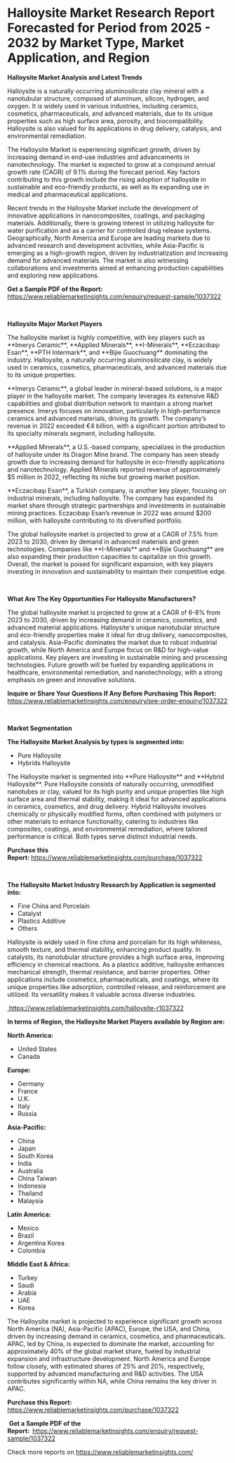 <p><h1>Halloysite Market Research Report Forecasted for Period from 2025 -  2032 by Market Type, Market Application, and Region</h1></p><p><strong>Halloysite Market Analysis and Latest Trends</strong></p>
<p><p>Halloysite is a naturally occurring aluminosilicate clay mineral with a nanotubular structure, composed of aluminum, silicon, hydrogen, and oxygen. It is widely used in various industries, including ceramics, cosmetics, pharmaceuticals, and advanced materials, due to its unique properties such as high surface area, porosity, and biocompatibility. Halloysite is also valued for its applications in drug delivery, catalysis, and environmental remediation.</p><p>The Halloysite Market is experiencing significant growth, driven by increasing demand in end-use industries and advancements in nanotechnology. The market is expected to grow at a compound annual growth rate (CAGR) of 9.1% during the forecast period. Key factors contributing to this growth include the rising adoption of halloysite in sustainable and eco-friendly products, as well as its expanding use in medical and pharmaceutical applications.</p><p>Recent trends in the Halloysite Market include the development of innovative applications in nanocomposites, coatings, and packaging materials. Additionally, there is growing interest in utilizing halloysite for water purification and as a carrier for controlled drug release systems. Geographically, North America and Europe are leading markets due to advanced research and development activities, while Asia-Pacific is emerging as a high-growth region, driven by industrialization and increasing demand for advanced materials. The market is also witnessing collaborations and investments aimed at enhancing production capabilities and exploring new applications.</p></p>
<p><strong>Get a Sample PDF of the Report:&nbsp;</strong> <a href="https://www.reliablemarketinsights.com/enquiry/request-sample/1037322?utm_campaign=2004&utm_medium=2&utm_source=Github&utm_content=ia&utm_term=26012025&utm_id=halloysite">https://www.reliablemarketinsights.com/enquiry/request-sample/1037322</a></p>
<p>&nbsp;</p>
<p><strong>Halloysite Major Market Players</strong></p>
<p><p>The halloysite market is highly competitive, with key players such as **Imerys Ceramic**, **Applied Minerals**, **I-Minerals**, **Eczacıbaşı Esan**, **PTH Intermark**, and **Bijie Guochuang** dominating the industry. Halloysite, a naturally occurring aluminosilicate clay, is widely used in ceramics, cosmetics, pharmaceuticals, and advanced materials due to its unique properties.</p><p>**Imerys Ceramic**, a global leader in mineral-based solutions, is a major player in the halloysite market. The company leverages its extensive R&D capabilities and global distribution network to maintain a strong market presence. Imerys focuses on innovation, particularly in high-performance ceramics and advanced materials, driving its growth. The company’s revenue in 2022 exceeded €4 billion, with a significant portion attributed to its specialty minerals segment, including halloysite.</p><p>**Applied Minerals**, a U.S.-based company, specializes in the production of halloysite under its Dragon Mine brand. The company has seen steady growth due to increasing demand for halloysite in eco-friendly applications and nanotechnology. Applied Minerals reported revenue of approximately $5 million in 2022, reflecting its niche but growing market position.</p><p>**Eczacıbaşı Esan**, a Turkish company, is another key player, focusing on industrial minerals, including halloysite. The company has expanded its market share through strategic partnerships and investments in sustainable mining practices. Eczacıbaşı Esan’s revenue in 2022 was around $200 million, with halloysite contributing to its diversified portfolio.</p><p>The global halloysite market is projected to grow at a CAGR of 7.5% from 2023 to 2030, driven by demand in advanced materials and green technologies. Companies like **I-Minerals** and **Bijie Guochuang** are also expanding their production capacities to capitalize on this growth. Overall, the market is poised for significant expansion, with key players investing in innovation and sustainability to maintain their competitive edge.</p></p>
<p>&nbsp;</p>
<p><strong>What Are The Key Opportunities For Halloysite Manufacturers?</strong></p>
<p><p>The global halloysite market is projected to grow at a CAGR of 6-8% from 2023 to 2030, driven by increasing demand in ceramics, cosmetics, and advanced material applications. Halloysite's unique nanotubular structure and eco-friendly properties make it ideal for drug delivery, nanocomposites, and catalysis. Asia-Pacific dominates the market due to robust industrial growth, while North America and Europe focus on R&D for high-value applications. Key players are investing in sustainable mining and processing technologies. Future growth will be fueled by expanding applications in healthcare, environmental remediation, and nanotechnology, with a strong emphasis on green and innovative solutions.</p></p>
<p><strong>Inquire or Share Your Questions If Any Before Purchasing This Report:</strong> <a href="https://www.reliablemarketinsights.com/enquiry/pre-order-enquiry/1037322?utm_campaign=2004&utm_medium=2&utm_source=Github&utm_content=ia&utm_term=26012025&utm_id=halloysite">https://www.reliablemarketinsights.com/enquiry/pre-order-enquiry/1037322</a></p>
<p>&nbsp;</p>
<p><strong>Market Segmentation</strong></p>
<p><strong>The Halloysite Market Analysis by types is segmented into:</strong></p>
<p><ul><li>Pure Halloysite</li><li>Hybrids Halloysite</li></ul></p>
<p><p>The Halloysite market is segmented into **Pure Halloysite** and **Hybrid Halloysite**. Pure Halloysite consists of naturally occurring, unmodified nanotubes or clay, valued for its high purity and unique properties like high surface area and thermal stability, making it ideal for advanced applications in ceramics, cosmetics, and drug delivery. Hybrid Halloysite involves chemically or physically modified forms, often combined with polymers or other materials to enhance functionality, catering to industries like composites, coatings, and environmental remediation, where tailored performance is critical. Both types serve distinct industrial needs.</p></p>
<p><strong>Purchase this Report:&nbsp;</strong><a href="https://www.reliablemarketinsights.com/purchase/1037322?utm_campaign=2004&utm_medium=2&utm_source=Github&utm_content=ia&utm_term=26012025&utm_id=halloysite">https://www.reliablemarketinsights.com/purchase/1037322</a></p>
<p>&nbsp;</p>
<p><strong>The Halloysite Market Industry Research by Application is segmented into:</strong></p>
<p><ul><li>Fine China and Porcelain</li><li>Catalyst</li><li>Plastics Additive</li><li>Others</li></ul></p>
<p><p>Halloysite is widely used in fine china and porcelain for its high whiteness, smooth texture, and thermal stability, enhancing product quality. In catalysts, its nanotubular structure provides a high surface area, improving efficiency in chemical reactions. As a plastics additive, halloysite enhances mechanical strength, thermal resistance, and barrier properties. Other applications include cosmetics, pharmaceuticals, and coatings, where its unique properties like adsorption, controlled release, and reinforcement are utilized. Its versatility makes it valuable across diverse industries.</p></p>
<p><a href="https://www.reliablemarketinsights.com/halloysite-r1037322?utm_campaign=2004&utm_medium=2&utm_source=Github&utm_content=ia&utm_term=26012025&utm_id=halloysite">&nbsp;https://www.reliablemarketinsights.com/halloysite-r1037322</a></p>
<p><strong>In terms of Region, the Halloysite Market Players available by Region are:</strong></p>
<p>
    <p> <strong> North America: </strong>
        <ul>
            <li>United States</li>
            <li>Canada</li>
        </ul>
        </p> 
    <p> <strong> Europe: </strong>
        <ul>
            <li>Germany</li>
            <li>France</li>
            <li>U.K.</li>
            <li>Italy</li>
            <li>Russia</li>
        </ul>
        </p> 
    <p> <strong> Asia-Pacific: </strong>
        <ul>
            <li>China</li>
            <li>Japan</li>
            <li>South Korea</li>
            <li>India</li>
            <li>Australia</li>
            <li>China Taiwan</li>
            <li>Indonesia</li>
            <li>Thailand</li>
            <li>Malaysia</li>
        </ul>
        </p> 
    <p> <strong> Latin America: </strong>
        <ul>
            <li>Mexico</li>
            <li>Brazil</li>
            <li>Argentina Korea</li>
            <li>Colombia</li>
        </ul>
        </p> 
    <p> <strong> Middle East & Africa: </strong>
        <ul>
            <li>Turkey</li>
            <li>Saudi</li>
            <li>Arabia</li>
            <li>UAE</li>
            <li>Korea</li>
        </ul>
    </p>
    </p>
<p><p>The Halloysite market is projected to experience significant growth across North America (NA), Asia-Pacific (APAC), Europe, the USA, and China, driven by increasing demand in ceramics, cosmetics, and pharmaceuticals. APAC, led by China, is expected to dominate the market, accounting for approximately 40% of the global market share, fueled by industrial expansion and infrastructure development. North America and Europe follow closely, with estimated shares of 25% and 20%, respectively, supported by advanced manufacturing and R&D activities. The USA contributes significantly within NA, while China remains the key driver in APAC.</p></p>
<p><strong>Purchase this Report: </strong><a href="https://www.reliablemarketinsights.com/purchase/1037322?utm_campaign=2004&utm_medium=2&utm_source=Github&utm_content=ia&utm_term=26012025&utm_id=halloysite">https://www.reliablemarketinsights.com/purchase/1037322</a></p>
<p>&nbsp;<strong>Get a Sample PDF of the Report:&nbsp;&nbsp;</strong><a href="https://www.reliablemarketinsights.com/enquiry/request-sample/1037322?utm_campaign=2004&utm_medium=2&utm_source=Github&utm_content=ia&utm_term=26012025&utm_id=halloysite">https://www.reliablemarketinsights.com/enquiry/request-sample/1037322</a></p>
<p><strong></strong></p>
<p>Check more reports on <a href="https://www.reliablemarketinsights.com/?utm_campaign=2004&utm_medium=2&utm_source=Github&utm_content=ia&utm_term=26012025&utm_id=halloysite">https://www.reliablemarketinsights.com/</a></p>